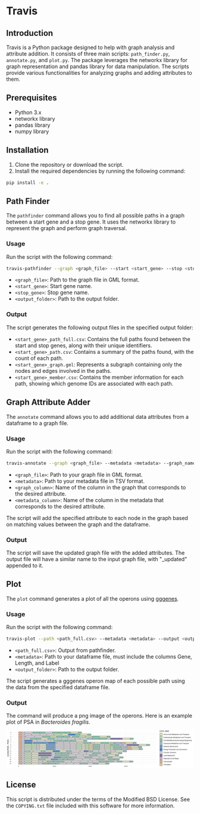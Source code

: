 # Travis

## Introduction

Travis is a Python package designed to help with graph analysis and attribute addition. It consists of three main scripts: `path_finder.py`, `annotate.py`, and `plot.py`. The package leverages the networkx library for graph representation and pandas library for data manipulation. The scripts provide various functionalities for analyzing graphs and adding attributes to them.

## Prerequisites

- Python 3.x
- networkx library
- pandas library
- numpy library

## Installation

1. Clone the repository or download the script.
2. Install the required dependencies by running the following command:

```sh
pip install -e .
```

## Path Finder

The `pathfinder` command allows you to find all possible paths in a graph between a start gene and a stop gene. It uses the networkx library to represent the graph and perform graph traversal.

### Usage

Run the script with the following command:

```sh
travis-pathfinder --graph <graph_file> --start <start_gene> --stop <stop_gene> --output <output_folder>
```
- `<graph_file>`: Path to the graph file in GML format.
- `<start_gene>`: Start gene name.
- `<stop_gene>`: Stop gene name.
- `<output_folder>`: Path to the output folder.

### Output
The script generates the following output files in the specified output folder:

- `<start_gene>_path_full.csv`: Contains the full paths found between the start and stop genes, along with their unique identifiers.
- `<start_gene>_path.csv`: Contains a summary of the paths found, with the count of each path.
- `<start_gene>_graph.gml`: Represents a subgraph containing only the nodes and edges involved in the paths.
- `<start_gene>_member.csv`: Contains the member information for each path, showing which genome IDs are associated with each path.

## Graph Attribute Adder

The `annotate` command allows you to add additional data attributes from a dataframe to a graph file.

### Usage

Run the script with the following command:

```sh
travis-annotate --graph <graph_file> --metadata <metadata> --graph_name <graph_column> --metadata_column <metadata_column>
```

- `<graph_file>`: Path to your graph file in GML format.
- `<metadata>`: Path to your metadata file in TSV format.
- `<graph_column>`: Name of the column in the graph that corresponds to the desired attribute.
- `<metadata_column>`: Name of the column in the metadata that corresponds to the desired attribute.

The script will add the specified attribute to each node in the graph based on matching values between the graph and the dataframe.

### Output

The script will save the updated graph file with the added attributes. The output file will have a similar name to the input graph file, with "_updated" appended to it.

## Plot

The `plot` command generates a plot of all the operons using [gggenes](https://github.com/wilkox/gggenes).

### Usage

Run the script with the following command:

```sh
travis-plot --path <path_full.csv> --metadata <metadata> --output <output_folder>
```

- `<path_full.csv>`: Output from pathfinder.
- `<metadata>`: Path to your dataframe file, must include the columns Gene, Length, and Label
- `<output_folder>`: Path to the output folder.

The script generates a gggenes operon map of each possible path using the data from the specified dataframe file.

### Output

The command will produce a png image of the operons. Here is an example plot of PSA in *Bacteroides fragilis*. 

![PSA](images/PSA.png)

## License

This script is distributed under the terms of the Modified BSD License. See the `COPYING.txt` file included with this software for more information.